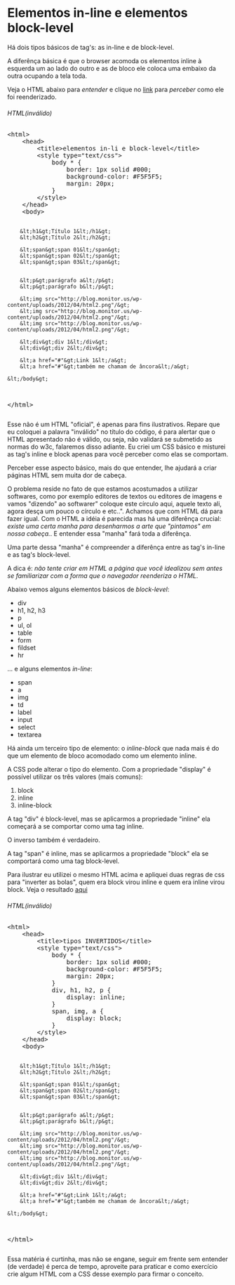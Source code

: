 Elementos in-line e elementos block-level
=========================================

Há dois tipos básicos de tag's: as in-line e de block-level.

A diferênça básica é que o browser acomoda os elementos
inline à esquerda um ao lado do outro e as de bloco ele coloca uma embaixo da outra ocupando a tela toda.

Veja o HTML abaixo para *entender* e clique no [link](code1.html "Veja a pagina em funcionamento")
para *perceber* como ele foi reenderizado.

<div class="code menor">
<h6>HTML(inválido)</h6>
<pre>
&lt;html&gt;
    &lt;head&gt;
        &lt;title&gt;elementos in-li e block-level&lt;/title&gt;
        &lt;style type="text/css"&gt;
            body * {
                border: 1px solid #000;
                background-color: #F5F5F5;
                margin: 20px;
            }
        &lt;/style&gt;
    &lt;/head&gt;
    &lt;body&gt;

        &lt;h1&gt;Título 1&lt;/h1&gt;
        &lt;h2&gt;Título 2&lt;/h2&gt;

        &lt;span&gt;span 01&lt;/span&gt;
        &lt;span&gt;span 02&lt;/span&gt;
        &lt;span&gt;span 03&lt;/span&gt;


        &lt;p&gt;parágrafo a&lt;/p&gt;
        &lt;p&gt;parágrafo b&lt;/p&gt;

        &lt;img src="http://blog.monitor.us/wp-content/uploads/2012/04/html2.png"/&gt;
        &lt;img src="http://blog.monitor.us/wp-content/uploads/2012/04/html2.png"/&gt;
        &lt;img src="http://blog.monitor.us/wp-content/uploads/2012/04/html2.png"/&gt;

        &lt;div&gt;div 1&lt;/div&gt;
        &lt;div&gt;div 2&lt;/div&gt;

        &lt;a href="#"&gt;Link 1&lt;/a&gt;
        &lt;a href="#"&gt;também me chamam de âncora&lt;/a&gt;

    &lt;/body&gt;
&lt;/html&gt;
</pre>
</div>

Esse não é um HTML "oficial", é apenas para fins ilustrativos. Repare que eu coloquei a palavra "inválido" no título
do código, é para alertar que o HTML apresentado não é válido, ou seja, não validará se submetido as normas do w3c,
falaremos disso adiante. Eu criei um CSS básico e misturei as tag's inline e block apenas para você perceber como elas
se comportam.

Perceber esse aspecto básico, mais do que entender, lhe ajudará a criar páginas HTML sem muita dor de cabeça.

O problema reside no fato de que estamos acostumados a utilizar softwares, como por exemplo editores de textos ou editores
de imagens e vamos "dizendo" ao softwarer" coloque este círculo aqui, aquele texto ali, agora desça um pouco o círculo
e etc..". Achamos que com HTML dá para fazer igual. Com o HTML a idéia é parecida mas há uma diferênça crucial: *existe
uma certa manha para desenharmos a arte que "pintamos" em nossa cabeça.*. E entender essa "manha" fará toda a diferênça.

Uma parte dessa "manha" é compreender a diferênça entre as tag's in-line e as tag's block-level.

A dica é: *não tente criar em HTML a página que você idealizou sem antes se familiarizar com a forma que o navegador
reenderiza o HTML*.


Abaixo vemos alguns elementos básicos de *block-level*:

* div
* h1, h2, h3
* p
* ul, ol
* table
* form
* fildset
* hr


... e alguns elementos *in-line*:

* span
* a
* img
* td
* label
* input
* select
* textarea

Há ainda um terceiro tipo de elemento: o *inline-block* que nada mais é do que um elemento de bloco acomodado como um
elemento inline.

A CSS pode alterar o tipo do elemento. Com a propriedade "display" é possível utilizar os três valores (mais comuns):

1. block
2. inline
3. inline-block

A tag "div" é block-level, mas se aplicarmos a propriedade "inline" ela começará a se comportar como uma tag inline.

O inverso também é verdadeiro.

A tag "span" é inline, mas se aplicarmos a propriedade "block" ela se comportará como uma tag block-level.

Para ilustrar eu utilizei o mesmo HTML acima e apliquei duas regras de css para "inverter as bolas", quem era block virou
inline e quem era inline virou block. Veja o resultado [aqui](code2.html "tipos invertidos")



<div class="code menor">
<h6>HTML(inválido)</h6>
<pre>
&lt;html&gt;
    &lt;head&gt;
        &lt;title&gt;tipos INVERTIDOS&lt;/title&gt;
        &lt;style type="text/css"&gt;
            body * {
                border: 1px solid #000;
                background-color: #F5F5F5;
                margin: 20px;
            }
            div, h1, h2, p {
                display: inline;
            }
            span, img, a {
                display: block;
            }
        &lt;/style&gt;
    &lt;/head&gt;
    &lt;body&gt;

        &lt;h1&gt;Título 1&lt;/h1&gt;
        &lt;h2&gt;Título 2&lt;/h2&gt;

        &lt;span&gt;span 01&lt;/span&gt;
        &lt;span&gt;span 02&lt;/span&gt;
        &lt;span&gt;span 03&lt;/span&gt;


        &lt;p&gt;parágrafo a&lt;/p&gt;
        &lt;p&gt;parágrafo b&lt;/p&gt;

        &lt;img src="http://blog.monitor.us/wp-content/uploads/2012/04/html2.png"/&gt;
        &lt;img src="http://blog.monitor.us/wp-content/uploads/2012/04/html2.png"/&gt;
        &lt;img src="http://blog.monitor.us/wp-content/uploads/2012/04/html2.png"/&gt;

        &lt;div&gt;div 1&lt;/div&gt;
        &lt;div&gt;div 2&lt;/div&gt;

        &lt;a href="#"&gt;Link 1&lt;/a&gt;
        &lt;a href="#"&gt;também me chamam de âncora&lt;/a&gt;

    &lt;/body&gt;
&lt;/html&gt;
</pre>
</div>




Essa matéria é curtinha, mas não se engane, seguir em frente sem entender (de verdade) é perca de tempo,
aproveite para praticar e como exercício crie algum HTML com a CSS desse exemplo para firmar o conceito.